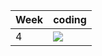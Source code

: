 | Week | coding |
| --- | --- |
| 4 |  ![](https://github.com/kmaooad/coding-19w04-TarasMartynyuk/workflows/Grading/badge.svg) |
